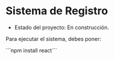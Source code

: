<h1> Sistema de Registro </h1>

- Estado del proyecto: En construcción.

Para ejecutar el sistema, debes poner:

´´´npm install react´´´
